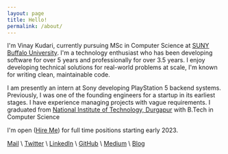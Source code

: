 ```yaml
---
layout: page
title: Hello!
permalink: /about/
--- 
```

I'm Vinay Kudari, currently pursuing MSc in Computer Science at [SUNY Buffalo University](https://engineering.buffalo.edu/computer-science-engineering/graduate/degrees-and-programs/ms-in-computer-science-and-engineering.html). I'm a technology enthusiast who has been developing software for over 5 years and professionally for over 3.5 years. I enjoy developing technical solutions for real-world problems at scale, I'm known for writing clean, maintainable code. 

I am presently an intern at Sony developing PlayStation 5 backend systems. Previously, I was one of the founding engineers for a startup in its earliest stages. I have experience managing projects with vague requirements. I graduated from [National Institute of Technology, Durgapur](http://nitdgp.ac.in/) with B.Tech in Computer Science

I'm open ([Hire Me](mailto:vinay.kudari30@gmail.com)) for full time positions starting early 2023.

[Mail](mailto:vinay.kudari30@gmail.com) \ [Twitter](https://twitter.com/KudariVinay) \ [LinkedIn](https://www.linkedin.com/in/vinaykudari) \ [GitHub](https://github.com/vinaykudari) \ [Medium](http://medium.com/@vinaykudari) \ [Blog](https://vinaykudari.me/blog/)


